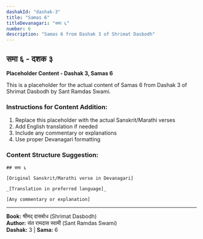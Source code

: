 ```yaml
---
dashakId: "dashak-3"
title: "Samas 6"
titleDevanagari: "समा ६"
number: 6
description: "Samas 6 from Dashak 3 of Shrimat Dasbodh"
---
```


## समा ६ - दशक ३

<!-- TODO: Add the actual Sanskrit/Marathi content here -->

**Placeholder Content - Dashak 3, Samas 6**

This is a placeholder for the actual content of Samas 6 from Dashak 3 of Shrimat Dasbodh by Sant Ramdas Swami.

### Instructions for Content Addition:
1. Replace this placeholder with the actual Sanskrit/Marathi verses
2. Add English translation if needed
3. Include any commentary or explanations
4. Use proper Devanagari formatting

### Content Structure Suggestion:
```
## समा ६

[Original Sanskrit/Marathi verse in Devanagari]

_[Translation in preferred language]_

[Any commentary or explanation]
```

---
**Book:** श्रीमद् दासबोध (Shrimat Dasbodh)  
**Author:** संत रामदास स्वामी (Sant Ramdas Swami)  
**Dashak:** 3 | **Sama:** 6
